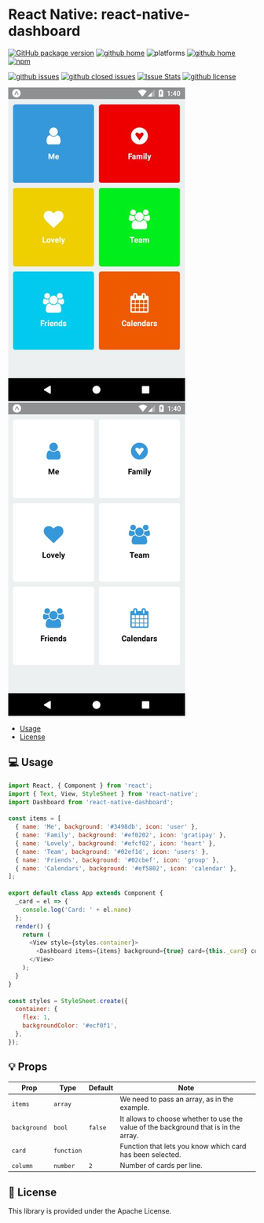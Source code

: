 # React Native: react-native-dashboard

[![GitHub package version](https://img.shields.io/github/package-json/v/gaetanozappi/react-native-dashboard.svg?style=flat&colorB=2b7cff)](https://github.com/gaetanozappi/react-native-dashboard)
[![github home](http://img.shields.io/npm/v/react-native-dashboard.svg?style=flat)](https://www.npmjs.com/package/react-native-dashboard)
![platforms](https://img.shields.io/badge/platforms-Android%20%7C%20iOS-brightgreen.svg?style=flat&colorB=191A17)
[![github home](https://img.shields.io/badge/gaetanozappi-react--native--dashboard-blue.svg?style=flat-square)](https://github.com/gaetanozappi/react-native-dashboard)
[![npm](https://img.shields.io/npm/dm/react-native-dashboard.svg?style=flat&colorB=007ec6)](https://www.npmjs.com/package/react-native-dashboard)

[![github issues](https://img.shields.io/github/issues/gaetanozappi/react-native-dashboard.svg?style=flat-square)](https://github.com/gaetanozappi/react-native-dashboard/issues)
[![github closed issues](https://img.shields.io/github/issues-closed/gaetanozappi/react-native-dashboard.svg?style=flat&colorB=44cc11)](https://github.com/gaetanozappi/react-native-dashboard/issues?q=is%3Aissue+is%3Aclosed)
[![Issue Stats](https://img.shields.io/issuestats/i/github/gaetanozappi/react-native-dashboard.svg?style=flat&colorB=44cc11)](http://github.com/gaetanozappi/react-native-dashboard/issues)
[![github license](https://img.shields.io/github/license/gaetanozappi/react-native-dashboard.svg)]()

![PNG](screenshot/react-native-dashboard.png)
![PNG](screenshot/react-native-dashboard2.png)

-   [Usage](#-usage)
-   [License](#-license)

## 💻 Usage

```javascript
import React, { Component } from 'react';
import { Text, View, StyleSheet } from 'react-native';
import Dashboard from 'react-native-dashboard';

const items = [
  { name: 'Me', background: '#3498db', icon: 'user' },
  { name: 'Family', background: '#ef0202', icon: 'gratipay' },
  { name: 'Lovely', background: '#efcf02', icon: 'heart' },
  { name: 'Team', background: '#02ef1d', icon: 'users' },
  { name: 'Friends', background: '#02cbef', icon: 'group' },
  { name: 'Calendars', background: '#ef5802', icon: 'calendar' },
];

export default class App extends Component {
  _card = el => {
    console.log('Card: ' + el.name)
  };
  render() {
    return (
      <View style={styles.container}>
        <Dashboard items={items} background={true} card={this._card} column={2} />
      </View>
    );
  }
}

const styles = StyleSheet.create({
  container: {
    flex: 1,
    backgroundColor: '#ecf0f1',
  },
});
```

## 💡 Props

| Prop              | Type       | Default | Note                                                                                                       |
| ----------------- | ---------- | ------- | ---------------------------------------------------------------------------------------------------------- |
| `items`      | `array`   |  | We need to pass an array, as in the example.
| `background`       | `bool`   | `false`   | It allows to choose whether to use the value of the background that is in the array.
| `card`          | `function`   |    | Function that lets you know which card has been selected.
| `column`     | `number`   | `2`  | Number of cards per line.

## 📜 License
This library is provided under the Apache License.
